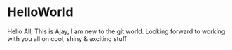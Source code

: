 # HelloWorld
Hello All,
This is Ajay, I am new to the git world. Looking forward to working with you all on cool, shiny & exciting stuff
